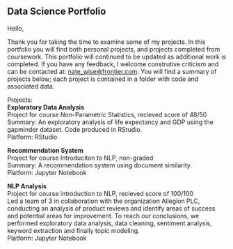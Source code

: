 ## Data Science Portfolio

Hello, 

Thank you for taking the time to examine some of my projects. In this portfolio you will find both personal projects, and projects completed from coursework. This portfolio will continued to be updated as additional work is completed. If you have any feedback, I welcome construtive criticism and can be contacted at: nate_wise@frontier.com. You will find a summary of projects below; each project is contained in a folder with code and associated data.  
  
Projects:  
**Exploratory Data Analysis**  
Project for course Non-Parametric Statistics, recieved score of 48/50  
Summary: An exploratory analysis of life expectancy and GDP using the gapminder dataset. Code produced in RStudio.   
Platform: RStudio  
  
**Recommendation System**  
Project for course Introduciton to NLP, non-graded  
Summary: A recommendation system using document similarity.  
Platform: Jupyter Notebook  
  
**NLP Analysis**  
Project for course introduction to NLP, recieved score of 100/100  
Led a team of 3 in collaboration with the organization Allegion PLC, conducting an analysis of product reviews and identify areas of success and potential areas for improvement. To reach our conclusions, we performed exploratory data analysis, data cleaning, sentiment analysis, keyword extraction and finally topic modeling.  
Platform: Jupyter Notebook  

